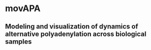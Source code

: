 # movAPA

## Modeling and visualization of dynamics of alternative polyadenylation across biological samples